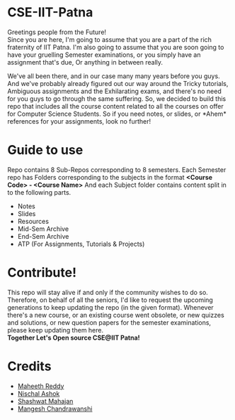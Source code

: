 # CSE-IIT-Patna

Greetings people from the Future! <br>
Since you are here, I'm going to assume that you are a part of the rich fraternity of IIT Patna. I'm also going to assume that you are soon going to have your gruelling Semester examinations, or you simply have an assignment that's due, Or anything in between really.

We've all been there, and in our case many many years before you guys. And we've probably already figured out our way around the Tricky tutorials, Ambiguous assignments and the Exhilarating exams, and there's no need for you guys to go through the same suffering. So, we decided to build this repo that includes all the course content related to all the courses on offer for Computer Science Students. So if you need notes, or slides, or \*Ahem\* references for your assignments, look no further! 

# Guide to use
Repo contains 8 Sub-Repos corresponding to 8 semesters. Each Semester repo has Folders corresponding to the subjects in the format **\<Course Code\> - \<Course Name\>**
And each Subject folder contains content split in to the following parts.
 - Notes
 - Slides
 - Resources
 - Mid-Sem Archive
 - End-Sem Archive
 - ATP (For Assignments, Tutorials & Projects)

# Contribute!
This repo will stay alive if and only if the community wishes to do so. Therefore, on behalf of all the seniors, I'd like to request the upcoming generations to keep updating the repo (in the given format). Whenever there's a new course, or an existing course went obsolete, or new quizzes and solutions, or new question papers for the semester examinations, please keep updating them here. <br>
**Together Let's Open source CSE@IIT Patna!**

# Credits
- [Maheeth Reddy](https://www.linkedin.com/in/maheethreddym310/)
- [Nischal Ashok](https://www.linkedin.com/in/nischal-ashok/)
- [Shashwat Mahajan](https://www.linkedin.com/in/shashwat211/)
- [Mangesh Chandrawanshi](https://www.linkedin.com/in/mangesh2102000/)
